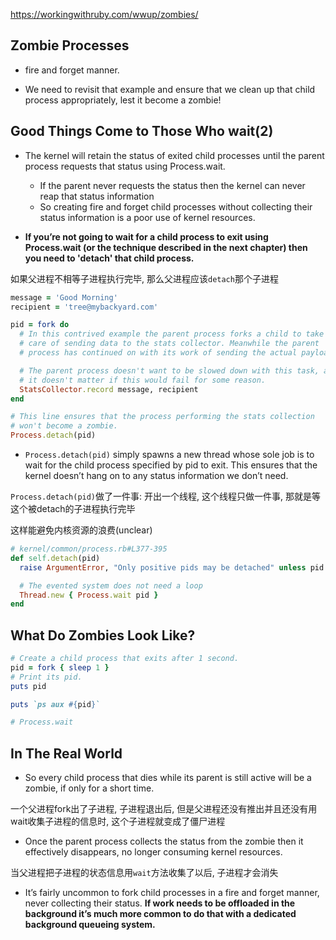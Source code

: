https://workingwithruby.com/wwup/zombies/

## Zombie Processes

+ fire and forget manner.

+ We need to revisit that example and ensure that we clean up that child process appropriately, lest it become a zombie!

## Good Things Come to Those Who wait(2)

+ The kernel will retain the status of exited child processes until the parent process requests that status using Process.wait.
    + If the parent never requests the status then the kernel can never reap that status information
    + So creating fire and forget child processes without collecting their status information is a poor use of kernel resources.

+ **If you’re not going to wait for a child process to exit using Process.wait (or the technique described in the next chapter) then you need to 'detach' that child process.**

如果父进程不相等子进程执行完毕, 那么父进程应该`detach`那个子进程

```ruby
message = 'Good Morning'
recipient = 'tree@mybackyard.com'

pid = fork do
  # In this contrived example the parent process forks a child to take
  # care of sending data to the stats collector. Meanwhile the parent
  # process has continued on with its work of sending the actual payload.

  # The parent process doesn't want to be slowed down with this task, and
  # it doesn't matter if this would fail for some reason.
  StatsCollector.record message, recipient
end

# This line ensures that the process performing the stats collection
# won't become a zombie.
Process.detach(pid)
```

+ `Process.detach(pid)` simply spawns a new thread whose sole job is to wait for the child process specified by pid to exit. This ensures that the kernel doesn’t hang on to any status information we don’t need.

`Process.detach(pid)`做了一件事: 开出一个线程, 这个线程只做一件事, 那就是等这个被detach的子进程执行完毕

这样能避免内核资源的浪费(unclear)

```ruby
# kernel/common/process.rb#L377-395
def self.detach(pid)
  raise ArgumentError, "Only positive pids may be detached" unless pid > 0

  # The evented system does not need a loop
  Thread.new { Process.wait pid }
end
```

## What Do Zombies Look Like?

```ruby
# Create a child process that exits after 1 second.
pid = fork { sleep 1 }
# Print its pid.
puts pid

puts `ps aux #{pid}`

# Process.wait
```

## In The Real World

+ So every child process that dies while its parent is still active will be a zombie, if only for a short time.

一个父进程fork出了子进程, 子进程退出后, 但是父进程还没有推出并且还没有用wait收集子进程的信息时, 这个子进程就变成了僵尸进程

+ Once the parent process collects the status from the zombie then it effectively disappears, no longer consuming kernel resources.

当父进程把子进程的状态信息用`wait`方法收集了以后, 子进程才会消失

+ It’s fairly uncommon to fork child processes in a fire and forget manner, never collecting their status. **If work needs to be offloaded in the background it’s much more common to do that with a dedicated background queueing system.**


